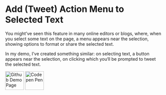 # Add (Tweet) Action Menu to Selected Text

You might’ve seen this feature in many online editors or blogs, where, when you select some text on the page, a menu appears near the selection, showing options to format or share the selected text.

In my demo, I’ve created something similar: on selecting text, a button appears near the selection, on clicking which you‘ll be prompted to tweet the selected text.


<a href="http://bit.ly/selectedTextMenu" target=_blank title='View the Demo Page'><img src='https://octodex.github.com/images/original.png' alt='Github Demo Page' width=60px></a>   <a href="http://codepen.io/rpsthecoder/details/evYGwB" target=_blank title='View the Codepen Pen'><img src='http://blog.codepen.io/wp-content/uploads/2012/06/TryItOn-CodePen.png' alt='Codepen Pen' height=60px></a>
